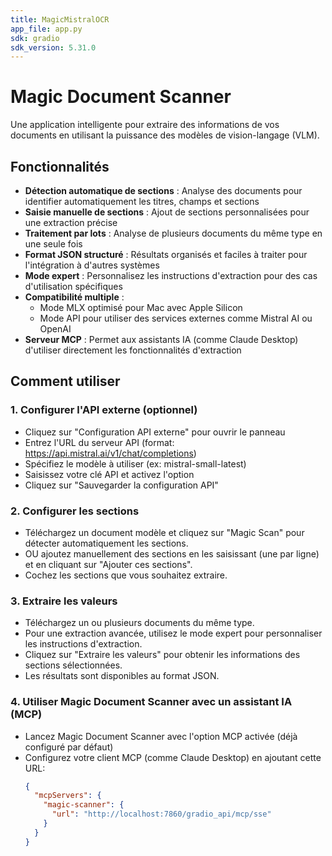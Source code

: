 ```yaml
---
title: MagicMistralOCR
app_file: app.py
sdk: gradio
sdk_version: 5.31.0
---
```


# Magic Document Scanner

Une application intelligente pour extraire des informations de vos documents en utilisant la puissance des modèles de vision-langage (VLM).

## Fonctionnalités

- **Détection automatique de sections** : Analyse des documents pour identifier automatiquement les titres, champs et sections
- **Saisie manuelle de sections** : Ajout de sections personnalisées pour une extraction précise
- **Traitement par lots** : Analyse de plusieurs documents du même type en une seule fois
- **Format JSON structuré** : Résultats organisés et faciles à traiter pour l'intégration à d'autres systèmes
- **Mode expert** : Personnalisez les instructions d'extraction pour des cas d'utilisation spécifiques
- **Compatibilité multiple** : 
  - Mode MLX optimisé pour Mac avec Apple Silicon
  - Mode API pour utiliser des services externes comme Mistral AI ou OpenAI
- **Serveur MCP** : Permet aux assistants IA (comme Claude Desktop) d'utiliser directement les fonctionnalités d'extraction

## Comment utiliser

### 1. Configurer l'API externe (optionnel)
- Cliquez sur "Configuration API externe" pour ouvrir le panneau
- Entrez l'URL du serveur API (format: https://api.mistral.ai/v1/chat/completions)
- Spécifiez le modèle à utiliser (ex: mistral-small-latest)
- Saisissez votre clé API et activez l'option
- Cliquez sur "Sauvegarder la configuration API"

### 2. Configurer les sections
- Téléchargez un document modèle et cliquez sur "Magic Scan" pour détecter automatiquement les sections.
- OU ajoutez manuellement des sections en les saisissant (une par ligne) et en cliquant sur "Ajouter ces sections".
- Cochez les sections que vous souhaitez extraire.

### 3. Extraire les valeurs
- Téléchargez un ou plusieurs documents du même type.
- Pour une extraction avancée, utilisez le mode expert pour personnaliser les instructions d'extraction.
- Cliquez sur "Extraire les valeurs" pour obtenir les informations des sections sélectionnées.
- Les résultats sont disponibles au format JSON.

### 4. Utiliser Magic Document Scanner avec un assistant IA (MCP)
- Lancez Magic Document Scanner avec l'option MCP activée (déjà configuré par défaut)
- Configurez votre client MCP (comme Claude Desktop) en ajoutant cette URL:
  ```json
  {
    "mcpServers": {
      "magic-scanner": {
        "url": "http://localhost:7860/gradio_api/mcp/sse"
      }
    }
  }